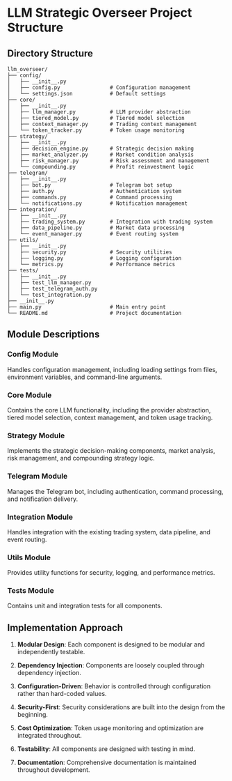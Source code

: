 # LLM Strategic Overseer Project Structure

## Directory Structure

```
llm_overseer/
├── config/
│   ├── __init__.py
│   ├── config.py                # Configuration management
│   └── settings.json            # Default settings
├── core/
│   ├── __init__.py
│   ├── llm_manager.py           # LLM provider abstraction
│   ├── tiered_model.py          # Tiered model selection
│   ├── context_manager.py       # Trading context management
│   └── token_tracker.py         # Token usage monitoring
├── strategy/
│   ├── __init__.py
│   ├── decision_engine.py       # Strategic decision making
│   ├── market_analyzer.py       # Market condition analysis
│   ├── risk_manager.py          # Risk assessment and management
│   └── compounding.py           # Profit reinvestment logic
├── telegram/
│   ├── __init__.py
│   ├── bot.py                   # Telegram bot setup
│   ├── auth.py                  # Authentication system
│   ├── commands.py              # Command processing
│   └── notifications.py         # Notification management
├── integration/
│   ├── __init__.py
│   ├── trading_system.py        # Integration with trading system
│   ├── data_pipeline.py         # Market data processing
│   └── event_manager.py         # Event routing system
├── utils/
│   ├── __init__.py
│   ├── security.py              # Security utilities
│   ├── logging.py               # Logging configuration
│   └── metrics.py               # Performance metrics
├── tests/
│   ├── __init__.py
│   ├── test_llm_manager.py
│   ├── test_telegram_auth.py
│   └── test_integration.py
├── __init__.py
├── main.py                      # Main entry point
└── README.md                    # Project documentation
```

## Module Descriptions

### Config Module
Handles configuration management, including loading settings from files, environment variables, and command-line arguments.

### Core Module
Contains the core LLM functionality, including the provider abstraction, tiered model selection, context management, and token usage tracking.

### Strategy Module
Implements the strategic decision-making components, market analysis, risk management, and compounding strategy logic.

### Telegram Module
Manages the Telegram bot, including authentication, command processing, and notification delivery.

### Integration Module
Handles integration with the existing trading system, data pipeline, and event routing.

### Utils Module
Provides utility functions for security, logging, and performance metrics.

### Tests Module
Contains unit and integration tests for all components.

## Implementation Approach

1. **Modular Design**: Each component is designed to be modular and independently testable.

2. **Dependency Injection**: Components are loosely coupled through dependency injection.

3. **Configuration-Driven**: Behavior is controlled through configuration rather than hard-coded values.

4. **Security-First**: Security considerations are built into the design from the beginning.

5. **Cost Optimization**: Token usage monitoring and optimization are integrated throughout.

6. **Testability**: All components are designed with testing in mind.

7. **Documentation**: Comprehensive documentation is maintained throughout development.

